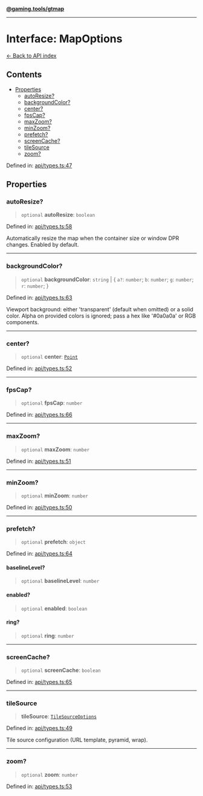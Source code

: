 [**@gaming.tools/gtmap**](README.md)

***

# Interface: MapOptions

[← Back to API index](./README.md)

## Contents

- [Properties](#properties)
  - [autoResize?](#autoresize)
  - [backgroundColor?](#backgroundcolor)
  - [center?](#center)
  - [fpsCap?](#fpscap)
  - [maxZoom?](#maxzoom)
  - [minZoom?](#minzoom)
  - [prefetch?](#prefetch)
  - [screenCache?](#screencache)
  - [tileSource](#tilesource)
  - [zoom?](#zoom)

Defined in: [api/types.ts:47](https://github.com/gamingtools/gt-map/blob/456675b84d19e7c9d557294c3b19a4bb0dcd9d51/packages/gtmap/src/api/types.ts#L47)

## Properties

### autoResize?

> `optional` **autoResize**: `boolean`

Defined in: [api/types.ts:58](https://github.com/gamingtools/gt-map/blob/456675b84d19e7c9d557294c3b19a4bb0dcd9d51/packages/gtmap/src/api/types.ts#L58)

Automatically resize the map when the container size or window DPR changes.
Enabled by default.

***

### backgroundColor?

> `optional` **backgroundColor**: `string` \| \{ `a?`: `number`; `b`: `number`; `g`: `number`; `r`: `number`; \}

Defined in: [api/types.ts:63](https://github.com/gamingtools/gt-map/blob/456675b84d19e7c9d557294c3b19a4bb0dcd9d51/packages/gtmap/src/api/types.ts#L63)

Viewport background: either 'transparent' (default when omitted) or a solid color.
Alpha on provided colors is ignored; pass a hex like '#0a0a0a' or RGB components.

***

### center?

> `optional` **center**: [`Point`](TypeAlias.Point.md)

Defined in: [api/types.ts:52](https://github.com/gamingtools/gt-map/blob/456675b84d19e7c9d557294c3b19a4bb0dcd9d51/packages/gtmap/src/api/types.ts#L52)

***

### fpsCap?

> `optional` **fpsCap**: `number`

Defined in: [api/types.ts:66](https://github.com/gamingtools/gt-map/blob/456675b84d19e7c9d557294c3b19a4bb0dcd9d51/packages/gtmap/src/api/types.ts#L66)

***

### maxZoom?

> `optional` **maxZoom**: `number`

Defined in: [api/types.ts:51](https://github.com/gamingtools/gt-map/blob/456675b84d19e7c9d557294c3b19a4bb0dcd9d51/packages/gtmap/src/api/types.ts#L51)

***

### minZoom?

> `optional` **minZoom**: `number`

Defined in: [api/types.ts:50](https://github.com/gamingtools/gt-map/blob/456675b84d19e7c9d557294c3b19a4bb0dcd9d51/packages/gtmap/src/api/types.ts#L50)

***

### prefetch?

> `optional` **prefetch**: `object`

Defined in: [api/types.ts:64](https://github.com/gamingtools/gt-map/blob/456675b84d19e7c9d557294c3b19a4bb0dcd9d51/packages/gtmap/src/api/types.ts#L64)

#### baselineLevel?

> `optional` **baselineLevel**: `number`

#### enabled?

> `optional` **enabled**: `boolean`

#### ring?

> `optional` **ring**: `number`

***

### screenCache?

> `optional` **screenCache**: `boolean`

Defined in: [api/types.ts:65](https://github.com/gamingtools/gt-map/blob/456675b84d19e7c9d557294c3b19a4bb0dcd9d51/packages/gtmap/src/api/types.ts#L65)

***

### tileSource

> **tileSource**: [`TileSourceOptions`](Interface.TileSourceOptions.md)

Defined in: [api/types.ts:49](https://github.com/gamingtools/gt-map/blob/456675b84d19e7c9d557294c3b19a4bb0dcd9d51/packages/gtmap/src/api/types.ts#L49)

Tile source configuration (URL template, pyramid, wrap).

***

### zoom?

> `optional` **zoom**: `number`

Defined in: [api/types.ts:53](https://github.com/gamingtools/gt-map/blob/456675b84d19e7c9d557294c3b19a4bb0dcd9d51/packages/gtmap/src/api/types.ts#L53)
